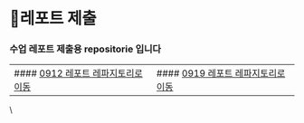 # 📗레포트 제출
### 수업 레포트 제출용 repositorie 입니다
<table>
 <tr>
  <td>
    #### <a href="https://github.com/SEUNGACHOI0925/0912">0912 레포트 레파지토리로 이동</a>
  </td>
  <td>
    #### <a href="https://github.com/SEUNGACHOI0925/0919">0919 레포트 레파지토리로 이동</a>
  </td>
 </tr>
</table>\
